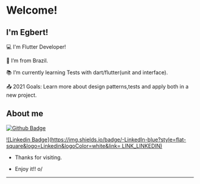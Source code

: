 # Welcome!

 

## I'm Egbert!

 

:computer: I'm Flutter Developer!

:house_with_garden: I’m from Brazil.

:books: I’m currently learning Tests with dart/flutter(unit and interface).

:outbox_tray: 2021 Goals: Learn more about design patterns,tests and apply both in a new project.

 

## About me

[![Github Badge](https://img.shields.io/badge/-Github-000?style=flat-square&logo=Github&logoColor=white&link=LINK_GIT)](https://github.com/Egbertjkf)

[![Linkedin Badge](https://img.shields.io/badge/-LinkedIn-blue?style=flat-square&logo=Linkedin&logoColor=white&link= LINK_LINKEDIN)]( https://www.linkedin.com/in/egbertklein/)


- Thanks for visiting.

- Enjoy it!! o/

----------------------------------------------------------------------------------

<!--
**Egbertjkf/EgbertJKf** is a ✨ _special_ ✨ repository because its `README.md` (this file) appears on your GitHub profile.

Here are some ideas to get you started:

- 🔭 I’m currently working on ...
- 🌱 I’m currently learning ...
- 👯 I’m looking to collaborate on ...
- 🤔 I’m looking for help with ...
- 💬 Ask me about ...
- 📫 How to reach me: ...
- 😄 Pronouns: ...
- ⚡ Fun fact: ...
-->
